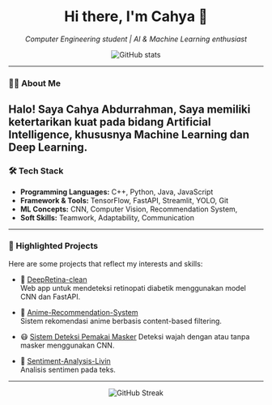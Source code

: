 <h1 align="center">Hi there, I'm Cahya 👋</h1>
<p align="center">
  <em>Computer Engineering student | AI & Machine Learning enthusiast</em>
</p>

<p align="center">
  <img src="https://github-readme-stats.vercel.app/api?username=TweeeZT&show_icons=true&theme=tokyonight" alt="GitHub stats" />
</p>

---

### 👨‍💻 About Me

Halo! Saya **Cahya Abdurrahman**,
Saya memiliki ketertarikan kuat pada bidang **Artificial Intelligence**, khususnya **Machine Learning** dan **Deep Learning**.
---

### 🛠️ Tech Stack

- **Programming Languages:** C++, Python, Java, JavaScript
- **Framework & Tools:** TensorFlow, FastAPI, Streamlit, YOLO, Git
- **ML Concepts:** CNN, Computer Vision, Recommendation System, 
- **Soft Skills:** Teamwork, Adaptability, Communication

---

### 📌 Highlighted Projects

Here are some projects that reflect my interests and skills:

- 🔬 [DeepRetina-clean](https://github.com/TweeeZT/DeepRetina-clean)  
  Web app untuk mendeteksi retinopati diabetik menggunakan model CNN dan FastAPI.

- 🎥 [Anime-Recommendation-System](https://github.com/TweeeZT/Anime-Recommendation-System)  
  Sistem rekomendasi anime berbasis content-based filtering.

- 😷 [Sistem Deteksi Pemakai Masker](https://github.com/TweeeZT/Computer-Vision-Mask-Detection)
  Deteksi wajah dengan atau tanpa masker menggunakan CNN.

- 🧠 [Sentiment-Analysis-Livin](https://github.com/TweeeZT/Sentiment-Analysis-Livin)  
  Analisis sentimen pada teks.

---


<p align="center">
  <img src="https://github-readme-streak-stats.herokuapp.com/?user=TweeeZT&theme=tokyonight" alt="GitHub Streak" />
</p>

